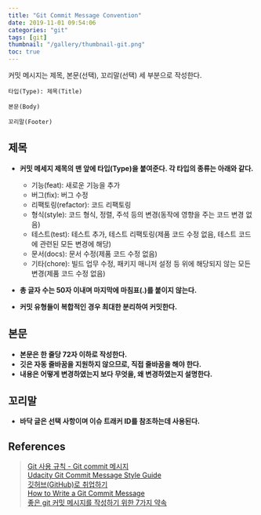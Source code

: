 ```yaml
---
title: "Git Commit Message Convention"
date: 2019-11-01 09:54:06
categories: "git"
tags: [git]
thumbnail: "/gallery/thumbnail-git.png"
toc: true
---
```


커밋 메시지는 제목, 본문(선택), 꼬리말(선택) 세 부분으로 작성한다.

```
타입(Type): 제목(Title)

본문(Body)

꼬리말(Footer)
```

<!-- more -->

## 제목

* **커밋 메세지 제목의 맨 앞에 타입(Type)을 붙여준다. 각 타입의 종류는 아래와 같다.**
    * 기능(feat): 새로운 기능을 추가
    * 버그(fix): 버그 수정
    * 리팩토링(refactor): 코드 리팩토링
    * 형식(style): 코드 형식, 정렬, 주석 등의 변경(동작에 영향을 주는 코드 변경 없음)
    * 테스트(test): 테스트 추가, 테스트 리팩토링(제품 코드 수정 없음, 테스트 코드에 관련된 모든 변경에 해당)
    * 문서(docs): 문서 수정(제품 코드 수정 없음)
    * 기타(chore): 빌드 업무 수정, 패키지 매니저 설정 등 위에 해당되지 않는 모든 변경(제품 코드 수정 없음)

* **총 글자 수는 50자 이내며 마지막에 마침표(.)를 붙이지 않는다.**
* **커밋 유형들이 복합적인 경우 최대한 분리하여 커밋한다.**

## 본문

* **본문은 한 줄당 72자 이하로 작성한다.**
* **깃은 자동 줄바꿈을 지원하지 않으므로, 직접 줄바꿈을 해야 한다.**
* **내용은 어떻게 변경하였는지 보다 무엇을, 왜 변경하였는지 설명한다.**

## 꼬리말

* **바닥 글은 선택 사항이며 이슈 트래커 ID를 참조하는데 사용된다.**

## References
> [Git 사용 규칙 - Git commit 메시지](https://tttsss77.tistory.com/58)  
> [Udacity Git Commit Message Style Guide](https://udacity.github.io/git-styleguide)  
> [깃허브(GitHub)로 취업하기](https://sujinlee.me/professional-github)  
> [How to Write a Git Commit Message](https://chris.beams.io/posts/git-commit)  
> [좋은 git 커밋 메시지를 작성하기 위한 7가지 약속](https://meetup.toast.com/posts/106)  
